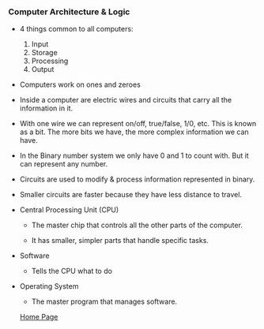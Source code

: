 ### Computer Architecture & Logic

- 4 things common to all computers:

  1. Input
  2. Storage
  3. Processing
  4. Output

- Computers work on ones and zeroes

- Inside a computer are electric wires and circuits that carry all the information in it.

- With one wire we can represent on/off, true/false, 1/0, etc.  This is known as a bit.  The more bits we have, the more complex information we can have.

- In the Binary number system we only have 0 and 1 to count with.  But it can represent any number.

- Circuits are used to modify & process information represented in binary.

- Smaller circuits are faster because they have less distance to travel.

- Central Processing Unit (CPU)

  - The master chip that controls all the other parts of the computer.

  - It has smaller, simpler parts that handle specific tasks.

- Software

  - Tells the CPU what to do

- Operating System

  - The master program that manages software.

  [Home Page](https://slakeyj.github.io/)